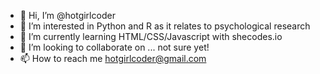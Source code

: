 - 👋 Hi, I’m @hotgirlcoder
- 👀 I’m interested in Python and R as it relates to psychological research
- 🌱 I’m currently learning HTML/CSS/Javascript with shecodes.io
- 💞️ I’m looking to collaborate on ... not sure yet!
- 📫 How to reach me hotgirlcoder@gmail.com

<!---
ashleysanatomy/ashleysanatomy is a ✨ special ✨ repository because its `README.md` (this file) appears on your GitHub profile.
You can click the Preview link to take a look at your changes.
--->
